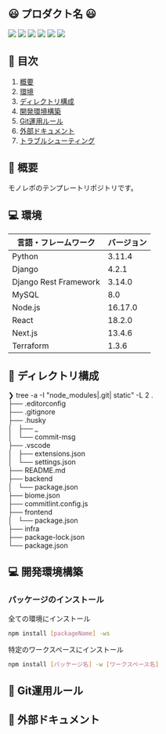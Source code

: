 <div id="top"></div>

## 😃 プロダクト名 😃
<!-- プロダクトの説明を記載-->

<!-- シールド一覧 -->
<p style="display: inline">
  <!-- フロントエンドのフレームワーク一覧 -->
  <img src="https://img.shields.io/badge/-React-555.svg?logo=react&style=flat">
  <!-- バックエンドのフレームワーク一覧 -->
  <img src="https://img.shields.io/badge/-Node.js-000000.svg?logo=node.js&style=flat">
  <!-- 言語一覧 -->
  <img src="https://img.shields.io/badge/Javascript-276DC3.svg?logo=javascript&style=flat">
  <img src="https://img.shields.io/badge/-TypeScript-007ACC.svg?logo=typescript&style=flat">
  <!-- ミドルウェア一覧 -->
  <img src="https://img.shields.io/badge/-MySQL-4479A1.svg?logo=mysql&style=flat&logoColor=white">
  <!-- インフラ一覧 -->
  <img src="https://img.shields.io/badge/-terraform-20232A?style=flat&logo=terraform&logoColor=844EBA">
</p>

## 📕 目次

1. [概要](##概要)
2. [環境](##環境)
3. [ディレクトリ構成](##ディレクトリ構成)
4. [開発環境構築](##開発環境構築)
5. [Git運用ルール](##Git運用ルール)
6. [外部ドキュメント](##外部ドキュメント)
7. [トラブルシューティング](#トラブルシューティング)

## 👋 概要
<!-- 言語、フレームワーク、ミドルウェア、インフラの一覧とバージョンを記載 -->

モノレポのテンプレートリポジトリです。

## 💻 環境
<!-- 言語、フレームワーク、ミドルウェア、インフラの一覧とバージョンを記載 -->

| 言語・フレームワーク  | バージョン |
| --------------------- | ---------- |
| Python                | 3.11.4     |
| Django                | 4.2.1      |
| Django Rest Framework | 3.14.0     |
| MySQL                 | 8.0        |
| Node.js               | 16.17.0    |
| React                 | 18.2.0     |
| Next.js               | 13.4.6     |
| Terraform             | 1.3.6      |

## 📂 ディレクトリ構成

<!-- Treeコマンドを使ってディレクトリ構成を記載 -->

❯ tree -a -I "node_modules|.git| static" -L 2
.  
├── .editorconfig  
├── .gitignore  
├── .husky  
│   ├── _  
│   └── commit-msg  
├── .vscode  
│   ├── extensions.json  
│   └── settings.json  
├── README.md  
├── backend  
│   └── package.json  
├── biome.json  
├── commitlint.config.js  
├── frontend  
│   └── package.json  
├── infra  
├── package-lock.json  
└── package.json  

## 💻 開発環境構築
### パッケージのインストール
全ての環境にインストール

```bash
npm install [packageName] -ws
```

特定のワークスペースにインストール
```bash
npm install [パッケージ名] -w [ワークスペース名]
```

## 🌲 Git運用ルール
## 📄 外部ドキュメント